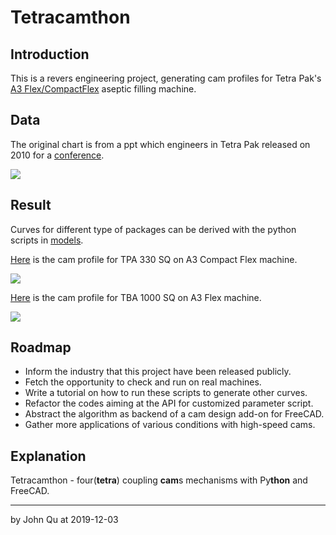 # Tetracamthon

## Introduction

This is a revers engineering project, generating cam profiles for Tetra Pak's 
[A3 Flex/CompactFlex](https://www.tetrapak.com/packaging/tetra-pak-a3-compactflex) aseptic filling machine.

## Data

The original chart is from a ppt which engineers in Tetra Pak released on 2010
 for a [conference](https://www.mscsoftware.com/sites/default/files/metodi-strumenti-calcolo-prototipaz.pdf).

![](https://tva1.sinaimg.cn/large/006tNbRwly1g9jhmty4rhj311i0u07wj.jpg)

## Result

Curves for different type of packages can be 
derived with the python scripts in [models](models). 

[Here](temp_png/plot_of_Cam_Curves_for_TPA_330sq_with_knots.png) is the cam profile for TPA 330 SQ on A3 Compact Flex machine.

![](https://tva1.sinaimg.cn/large/006tNbRwly1g9ji1vg98dj31c10u0b16.jpg)

[Here](plot/plot_of_Cam_Curves_for_TBA1000sq.png) is the cam profile for TBA 1000 SQ on A3 Flex machine.

![](https://tva1.sinaimg.cn/large/006tNbRwly1g9ji6kzml7j31c00u0qv6.jpg)

## Roadmap

- Inform the industry that this project have been released publicly.
- Fetch the opportunity to check and run on real machines.
- Write a tutorial on how to run these scripts to generate other curves.
- Refactor the codes aiming at the API for customized parameter script.
- Abstract the algorithm as backend of a cam design add-on for FreeCAD.
- Gather more applications of various conditions with high-speed cams.

## Explanation

Tetracamthon - four(**tetra**) coupling **cam**s mechanisms 
with Py**thon** and FreeCAD.

---
by John Qu at 2019-12-03
